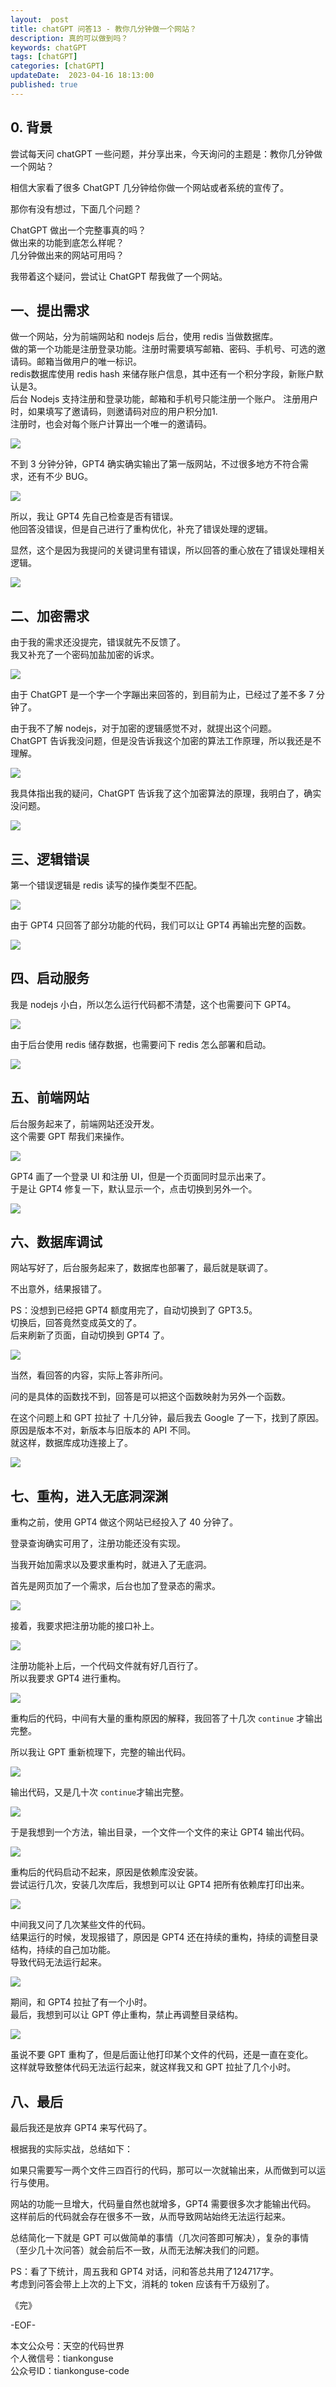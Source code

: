 ```yaml
---   
layout:  post  
title: chatGPT 问答13 - 教你几分钟做一个网站？   
description: 真的可以做到吗？ 
keywords: chatGPT  
tags: [chatGPT]  
categories: [chatGPT]  
updateDate:  2023-04-16 18:13:00  
published: true  
---  
```



## 0. 背景  



尝试每天问 chatGPT 一些问题，并分享出来，今天询问的主题是：教你几分钟做一个网站？   


相信大家看了很多 ChatGPT 几分钟给你做一个网站或者系统的宣传了。  


那你有没有想过，下面几个问题？  


ChatGPT 做出一个完整事真的吗？  
做出来的功能到底怎么样呢？  
几分钟做出来的网站可用吗？  


我带着这个疑问，尝试让 ChatGPT 帮我做了一个网站。  


## 一、提出需求  


做一个网站，分为前端网站和 nodejs 后台，使用 redis 当做数据库。  
做的第一个功能是注册登录功能。注册时需要填写邮箱、密码、手机号、可选的邀请码。邮箱当做用户的唯一标识。  
redis数据库使用 redis hash 来储存账户信息，其中还有一个积分字段，新账户默认是3。  
后台 Nodejs 支持注册和登录功能，邮箱和手机号只能注册一个账户。
注册用户时，如果填写了邀请码，则邀请码对应的用户积分加1.  
注册时，也会对每个账户计算出一个唯一的邀请码。  


![](https://res2023.tiankonguse.com/images/2023/04/16/001.png)


不到 3 分钟分钟，GPT4 确实确实输出了第一版网站，不过很多地方不符合需求，还有不少 BUG。  


![](https://res2023.tiankonguse.com/images/2023/04/16/002.png)



所以，我让 GPT4 先自己检查是否有错误。  
他回答没错误，但是自己进行了重构优化，补充了错误处理的逻辑。  


显然，这个是因为我提问的关键词里有错误，所以回答的重心放在了错误处理相关逻辑。  


![](https://res2023.tiankonguse.com/images/2023/04/16/003.png)




## 二、加密需求       


由于我的需求还没提完，错误就先不反馈了。  
我又补充了一个密码加盐加密的诉求。  


![](https://res2023.tiankonguse.com/images/2023/04/16/004.png)  


由于 ChatGPT 是一个字一个字蹦出来回答的，到目前为止，已经过了差不多 7 分钟了。  



由于我不了解 nodejs，对于加密的逻辑感觉不对，就提出这个问题。  
ChatGPT 告诉我没问题，但是没告诉我这个加密的算法工作原理，所以我还是不理解。  

![](https://res2023.tiankonguse.com/images/2023/04/16/005.png)  


我具体指出我的疑问，ChatGPT 告诉我了这个加密算法的原理，我明白了，确实没问题。  


![](https://res2023.tiankonguse.com/images/2023/04/16/006.png)  


## 三、逻辑错误  


第一个错误逻辑是 redis 读写的操作类型不匹配。  


![](https://res2023.tiankonguse.com/images/2023/04/16/007.png)


由于 GPT4 只回答了部分功能的代码，我们可以让 GPT4 再输出完整的函数。  


![](https://res2023.tiankonguse.com/images/2023/04/16/008.png)


## 四、启动服务   


我是 nodejs 小白，所以怎么运行代码都不清楚，这个也需要问下 GPT4。  



![](https://res2023.tiankonguse.com/images/2023/04/16/009.png)


由于后台使用 redis 储存数据，也需要问下 redis 怎么部署和启动。  


![](https://res2023.tiankonguse.com/images/2023/04/16/010.png)


## 五、前端网站    


后台服务起来了，前端网站还没开发。  
这个需要 GPT 帮我们来操作。  


![](https://res2023.tiankonguse.com/images/2023/04/16/011.png)


GPT4 画了一个登录 UI 和注册 UI，但是一个页面同时显示出来了。  
于是让 GPT4 修复一下，默认显示一个，点击切换到另外一个。  

![](https://res2023.tiankonguse.com/images/2023/04/16/012.png)


## 六、数据库调试    


网站写好了，后台服务起来了，数据库也部署了，最后就是联调了。  


不出意外，结果报错了。  


PS：没想到已经把 GPT4 额度用完了，自动切换到了 GPT3.5。   
切换后，回答竟然变成英文的了。  
后来刷新了页面，自动切换到 GPT4 了。  


![](https://res2023.tiankonguse.com/images/2023/04/16/013.png)



当然，看回答的内容，实际上答非所问。  


问的是具体的函数找不到，回答是可以把这个函数映射为另外一个函数。  




在这个问题上和 GPT 拉扯了 十几分钟，最后我去 Google 了一下，找到了原因。  
原因是版本不对，新版本与旧版本的 API 不同。  
就这样，数据库成功连接上了。  


![](https://res2023.tiankonguse.com/images/2023/04/16/014.png)


## 七、重构，进入无底洞深渊  


重构之前，使用 GPT4 做这个网站已经投入了 40 分钟了。  


登录查询确实可用了，注册功能还没有实现。  


当我开始加需求以及要求重构时，就进入了无底洞。  


首先是网页加了一个需求，后台也加了登录态的需求。    


![](https://res2023.tiankonguse.com/images/2023/04/16/015.png)


接着，我要求把注册功能的接口补上。  


![](https://res2023.tiankonguse.com/images/2023/04/16/016.png)


注册功能补上后，一个代码文件就有好几百行了。  
所以我要求 GPT4 进行重构。  


![](https://res2023.tiankonguse.com/images/2023/04/16/017.png)


重构后的代码，中间有大量的重构原因的解释，我回答了十几次 `continue` 才输出完整。  


所以我让 GPT 重新梳理下，完整的输出代码。  


![](https://res2023.tiankonguse.com/images/2023/04/16/018.png)



输出代码，又是几十次 `continue`才输出完整。    


![](https://res2023.tiankonguse.com/images/2023/04/16/019.png)



于是我想到一个方法，输出目录，一个文件一个文件的来让 GPT4 输出代码。


![](https://res2023.tiankonguse.com/images/2023/04/16/020.png)


重构后的代码启动不起来，原因是依赖库没安装。  
尝试运行几次，安装几次库后，我想到可以让 GPT4 把所有依赖库打印出来。  


![](https://res2023.tiankonguse.com/images/2023/04/16/021.png)



中间我又问了几次某些文件的代码。  
结果运行的时候，发现报错了，原因是 GPT4 还在持续的重构，持续的调整目录结构，持续的自己加功能。  
导致代码无法运行起来。  


![](https://res2023.tiankonguse.com/images/2023/04/16/022.png)


期间，和 GPT4 拉扯了有一个小时。  
最后，我想到可以让 GPT 停止重构，禁止再调整目录结构。  


![](https://res2023.tiankonguse.com/images/2023/04/16/023.png)


虽说不要 GPT 重构了，但是后面让他打印某个文件的代码，还是一直在变化。  
这样就导致整体代码无法运行起来，就这样我又和 GPT 拉扯了几个小时。  


## 八、最后  


最后我还是放弃 GPT4 来写代码了。  


根据我的实际实战，总结如下：  


如果只需要写一两个文件三四百行的代码，那可以一次就输出来，从而做到可以运行与使用。  


网站的功能一旦增大，代码量自然也就增多，GPT4 需要很多次才能输出代码。  
这样前后的代码就会存在很多不一致，从而导致网站始终无法运行起来。


总结简化一下就是 GPT 可以做简单的事情（几次问答即可解决），复杂的事情（至少几十次问答）就会前后不一致，从而无法解决我们的问题。  


PS：看了下统计，周五我和 GPT4 对话，问和答总共用了124717字。  
考虑到问答会带上上次的上下文，消耗的 token 应该有千万级别了。  




《完》  


-EOF-  



本文公众号：天空的代码世界  
个人微信号：tiankonguse  
公众号ID：tiankonguse-code  
  

